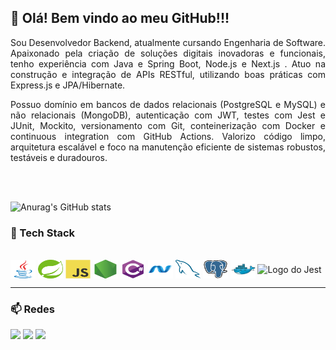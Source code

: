 ## 👋 Olá! Bem vindo ao meu GitHub!!!

<p align=justify>Sou Desenvolvedor Backend, atualmente cursando Engenharia de Software. Apaixonado pela criação de soluções digitais inovadoras e funcionais, tenho experiência com Java e Spring Boot, Node.js e Next.js . Atuo na construção e integração de APIs RESTful, utilizando boas práticas com Express.js e JPA/Hibernate. 
</p>
<p align= justify>Possuo domínio em bancos de dados relacionais (PostgreSQL e MySQL) e não relacionais (MongoDB), autenticação com JWT, testes com Jest e JUnit, Mockito, versionamento com Git, conteinerização com Docker e continuous integration com GitHub Actions. Valorizo código limpo, arquitetura escalável e foco na manutenção eficiente de sistemas robustos, testáveis e duradouros.</p>
<br>
<br>

  ![Anurag's GitHub stats](https://github-readme-stats.vercel.app/api?username=jjunior112&theme=transparent&show_icons=true)

### 🚀 Tech Stack

<div style="display: inline_block"><br>
  <img align="center" title="Java" alt="Logo do Java" height="30" width="40" src="https://raw.githubusercontent.com/devicons/devicon/master/icons/java/java-original.svg">
  <img align="center" title="Spring Boot" alt="Logo do Spring Boot" height="30" width="40" src="https://raw.githubusercontent.com/devicons/devicon/master/icons/spring/spring-original.svg">
  <img align="center" title="JavaScript" alt="Logo do JavaScript" height="30" width="40" src="https://raw.githubusercontent.com/devicons/devicon/master/icons/javascript/javascript-original.svg">
  <img align="center" title="Node.js" alt="Logo do Node.js" height="30" width="40" src="https://raw.githubusercontent.com/devicons/devicon/master/icons/nodejs/nodejs-original.svg">
  <img align="center" title="C#" alt="Logo do C#" height="30" width="40" src="https://raw.githubusercontent.com/devicons/devicon/master/icons/csharp/csharp-original.svg">
  <img align="center" title=".NET" alt="Logo do .NET" height="30" width="40" src="https://raw.githubusercontent.com/devicons/devicon/master/icons/dot-net/dot-net-original.svg">
  <img align="center" title="MySQL" alt="Logo do MySQL" height="30" width="40" src="https://raw.githubusercontent.com/devicons/devicon/master/icons/mysql/mysql-original.svg">
  <img align="center" title="PostgreSQL" alt="Logo do PostgreSQL" height="30" width="40" src="https://raw.githubusercontent.com/devicons/devicon/master/icons/postgresql/postgresql-original.svg">
  <img align="center" title="Docker" alt="Logo do Docker" height="30" width="40" src="https://raw.githubusercontent.com/devicons/devicon/master/icons/docker/docker-original.svg">
  <img align="center" title="Jest" alt="Logo do Jest" height="30" width="40" src="https://cdn.jsdelivr.net/gh/devicons/devicon/icons/jest/jest-plain.svg">

</div>


---

### 📫 Redes

<div>
  <a href="https://jjunior112.github.io/portfolio/" target="_blank"><img src="https://img.shields.io/badge/-Portfólio-%23333?style=for-the-badge&logo=ko-fi&logoColor=white"></a>
  <a href="mailto:juarezgcjr@gmail.com" target="_blank"><img src="https://img.shields.io/badge/-Gmail-%23333?style=for-the-badge&logo=gmail&logoColor=white"></a>
  <a href="https://www.linkedin.com/in/juarez-junior112/" target="_blank"><img src="https://img.shields.io/badge/-LinkedIn-%230077B5?style=for-the-badge&logo=linkedin&logoColor=white"></a>
</div>
